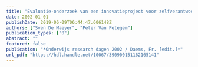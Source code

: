```yaml
---
title: "Evaluatie-onderzoek van een innovatieproject voor zelfverantwoordelijk leren"
date: 2002-01-01
publishDate: 2019-06-09T06:44:47.606148Z
authors: ["Sven De Maeyer", "Peter Van Petegem"]
publication_types: ["0"]
abstract: ""
featured: false
publication: "*Onderwijs research dagen 2002 / Daems, Fr. [edit.]*"
url_pdf: "https://hdl.handle.net/10067/390900151162165141"
---
```


